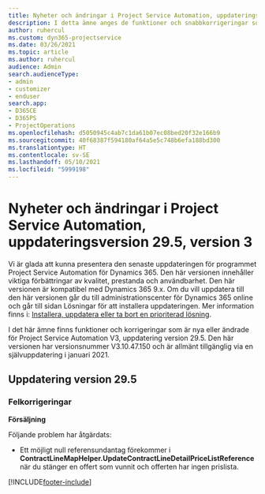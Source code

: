 ```yaml
---
title: Nyheter och ändringar i Project Service Automation, uppdateringsversion 29.5, snabbkorrigering, version 3
description: I detta ämne anges de funktioner och snabbkorrigeringar som finns tillgängliga i Project Service Automation, uppdateringsversion 29.5, snabbkorrigering, version 3.
author: ruhercul
ms.custom: dyn365-projectservice
ms.date: 03/26/2021
ms.topic: article
ms.author: ruhercul
audience: Admin
search.audienceType:
- admin
- customizer
- enduser
search.app:
- D365CE
- D365PS
- ProjectOperations
ms.openlocfilehash: d5050945c4ab7c1da61b07ec08bed20f32e166b9
ms.sourcegitcommit: 40f68387f594180af64a5e5c748b6efa188bd300
ms.translationtype: HT
ms.contentlocale: sv-SE
ms.lasthandoff: 05/10/2021
ms.locfileid: "5999198"
---
```

# <a name="whats-new-or-changed-in-project-service-automation-update-release-295-v3"></a>Nyheter och ändringar i Project Service Automation, uppdateringsversion 29.5, version 3

Vi är glada att kunna presentera den senaste uppdateringen för programmet Project Service Automation för Dynamics 365. Den här versionen innehåller viktiga förbättringar av kvalitet, prestanda och användbarhet. Den här versionen är kompatibel med Dynamics 365 9.x. Om du vill uppdatera till den här versionen går du till administrationscenter för Dynamics 365 online och går till sidan Lösningar för att installera uppdateringen. Mer information finns i: [Installera, uppdatera eller ta bort en prioriterad lösning](/power-platform/admin/install-remove-preferred-solution.md).

I det här ämne finns funktioner och korrigeringar som är nya eller ändrade för Project Service Automation V3, uppdatering version 29.5. Den här versionen har versionsnummer V3.10.47.150 och är allmänt tillgänglig via en självuppdatering i januari 2021.

## <a name="update-release-295"></a>Uppdatering version 29.5

### <a name="bug-fixes"></a>Felkorrigeringar


**Försäljning**

Följande problem har åtgärdats:

- Ett möjligt null referensundantag förekommer i **ContractLineMapHelper.UpdateContractLineDetailPriceListReference** när du stänger en offert som vunnit och offerten har ingen prislista.


[!INCLUDE[footer-include](../includes/footer-banner.md)]
